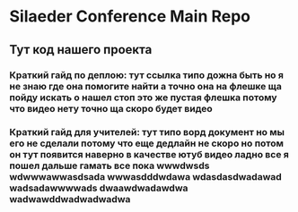 # Silaeder Conference Main Repo

## Тут код нашего проекта

### Краткий гайд по деплою: тут ссылка типо дожна быть но я не знаю где она помогите найти а точно она на флешке ща пойду искать о нашел стоп это же пустая флешка потому что видео нету точно ща скоро будет видео

### Краткий гайд для учителей: тут типо ворд документ но мы его не сделали потому что еще дедлайн не скоро но потом он тут появится наверно в качестве ютуб видео ладно все я пошел дальше гамать все пока wwwdwsds wdwwwawwasdsada wwwasdddwdawa wdasdasdwadawad wadsadawwwwads dwaawdwadawdwa wadwawddwadwadwadwa